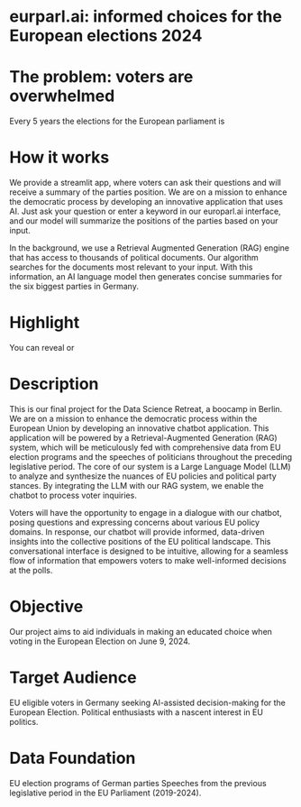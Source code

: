 # eurparl.ai: informed choices for the European elections 2024

# The problem: voters are overwhelmed
Every 5 years the elections for the European parliament is 

# How it works
We provide a streamlit app, where voters can ask their questions and will receive a summary of the parties position.  We are on a mission to enhance the democratic process by developing an innovative application that uses AI. Just ask your question or enter a keyword in our europarl.ai interface, and our model will summarize the positions of the parties based on your input.

In the background, we use a Retrieval Augmented Generation (RAG) engine that has access to thousands of political documents. Our algorithm searches for the documents most relevant to your input. With this information, an AI language model then generates concise summaries for the six biggest parties in Germany.

# Highlight
You can reveal or 


# Description
This is our final project for the Data Science Retreat, a boocamp in Berlin. We are on a mission to enhance the democratic process within the European Union by developing an innovative chatbot application. This application will be powered by a Retrieval-Augmented Generation (RAG) system, which will be meticulously fed with comprehensive data from EU election programs and the speeches of politicians throughout the preceding legislative period. The core of our system is a Large Language Model (LLM) to analyze and synthesize the nuances of EU policies and political party stances. By integrating the LLM with our RAG system, we enable the chatbot to process voter inquiries.

Voters will have the opportunity to engage in a dialogue with our chatbot, posing questions and expressing concerns about various EU policy domains. In response, our chatbot will provide informed, data-driven insights into the collective positions of the EU political landscape. This conversational interface is designed to be intuitive, allowing for a seamless flow of information that empowers voters to make well-informed decisions at the polls.

# Objective
Our project aims to aid individuals in making an educated choice when voting in the European Election on June 9, 2024.

# Target Audience
EU eligible voters in Germany seeking AI-assisted decision-making for the European Election.
Political enthusiasts with a nascent interest in EU politics.

# Data Foundation
EU election programs of German parties
Speeches from the previous legislative period in the EU Parliament (2019-2024).
